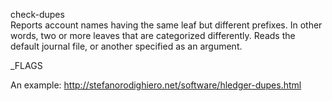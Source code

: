check-dupes\
Reports account names having the same leaf but different prefixes. 
In other words, two or more leaves that are categorized differently.
Reads the default journal file, or another specified as an argument.

_FLAGS

An example: <http://stefanorodighiero.net/software/hledger-dupes.html>
